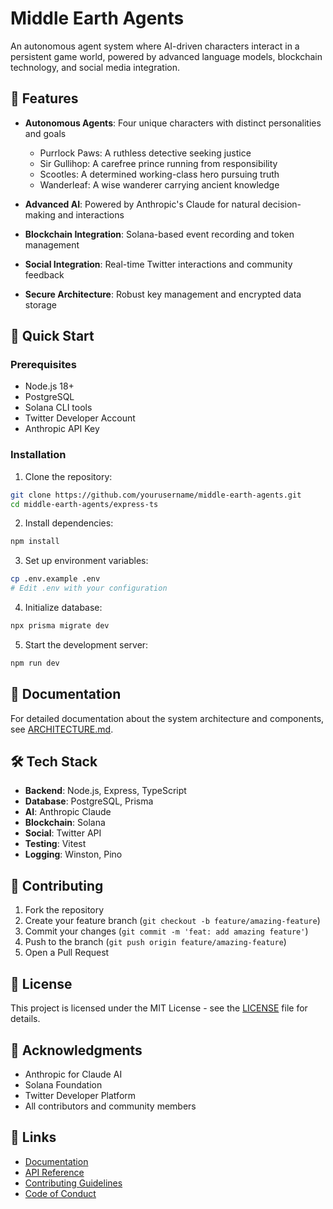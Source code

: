 # Middle Earth Agents

An autonomous agent system where AI-driven characters interact in a persistent game world, powered by advanced language models, blockchain technology, and social media integration.

## 🌟 Features

- **Autonomous Agents**: Four unique characters with distinct personalities and goals

  - Purrlock Paws: A ruthless detective seeking justice
  - Sir Gullihop: A carefree prince running from responsibility
  - Scootles: A determined working-class hero pursuing truth
  - Wanderleaf: A wise wanderer carrying ancient knowledge

- **Advanced AI**: Powered by Anthropic's Claude for natural decision-making and interactions
- **Blockchain Integration**: Solana-based event recording and token management
- **Social Integration**: Real-time Twitter interactions and community feedback
- **Secure Architecture**: Robust key management and encrypted data storage

## 🚀 Quick Start

### Prerequisites

- Node.js 18+
- PostgreSQL
- Solana CLI tools
- Twitter Developer Account
- Anthropic API Key

### Installation

1. Clone the repository:

```bash
git clone https://github.com/yourusername/middle-earth-agents.git
cd middle-earth-agents/express-ts
```

2. Install dependencies:

```bash
npm install
```

3. Set up environment variables:

```bash
cp .env.example .env
# Edit .env with your configuration
```

4. Initialize database:

```bash
npx prisma migrate dev
```

5. Start the development server:

```bash
npm run dev
```

## 📖 Documentation

For detailed documentation about the system architecture and components, see [ARCHITECTURE.md](./docs/ARCHITECTURE.md).

## 🛠 Tech Stack

- **Backend**: Node.js, Express, TypeScript
- **Database**: PostgreSQL, Prisma
- **AI**: Anthropic Claude
- **Blockchain**: Solana
- **Social**: Twitter API
- **Testing**: Vitest
- **Logging**: Winston, Pino

## 🤝 Contributing

1. Fork the repository
2. Create your feature branch (`git checkout -b feature/amazing-feature`)
3. Commit your changes (`git commit -m 'feat: add amazing feature'`)
4. Push to the branch (`git push origin feature/amazing-feature`)
5. Open a Pull Request

## 📝 License

This project is licensed under the MIT License - see the [LICENSE](LICENSE) file for details.

## 🙏 Acknowledgments

- Anthropic for Claude AI
- Solana Foundation
- Twitter Developer Platform
- All contributors and community members

## 🔗 Links

- [Documentation](./docs/ARCHITECTURE.md)
- [API Reference](./docs/API.md)
- [Contributing Guidelines](./CONTRIBUTING.md)
- [Code of Conduct](./CODE_OF_CONDUCT.md)
